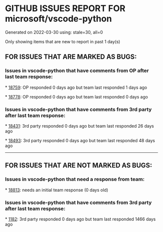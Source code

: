 
# GITHUB ISSUES REPORT FOR microsoft/vscode-python


Generated on 2022-03-30 using: stale=30, all=0


Only showing items that are new to report in past 1 day(s)


## FOR ISSUES THAT ARE MARKED AS BUGS:


### Issues in vscode-python that have comments from OP after last team response:


\* [18759](https://github.com/microsoft/vscode-python/issues/18759 "Linting more than just my code in an infinite loop"): OP responded 0 days ago but team last responded 1 days ago

\* [18778](https://github.com/microsoft/vscode-python/issues/18778 "Read test debug configuration from settings not just launch.json"): OP responded 0 days ago but team last responded 0 days ago

### Issues in vscode-python that have comments from 3rd party after last team response:


\* [18431](https://github.com/microsoft/vscode-python/issues/18431 "Pytest discovery is broken"): 3rd party responded 0 days ago but team last responded 26 days ago

\* [18493](https://github.com/microsoft/vscode-python/issues/18493 "Python conda run incorrect environment path"): 3rd party responded 0 days ago but team last responded 48 days ago

---

## FOR ISSUES THAT ARE NOT MARKED AS BUGS:


### Issues in vscode-python that need a response from team:


\* [18813](https://github.com/microsoft/vscode-python/issues/18813 "After running the python file, the mouse can automatically focus on the terminal"): needs an initial team response (0 days old)

### Issues in vscode-python that have comments from 3rd party after last team response:


\* [1182](https://github.com/microsoft/vscode-python/issues/1182 "Auto attach debugger to Python processes started from integrated terminal"): 3rd party responded 0 days ago but team last responded 1466 days ago
